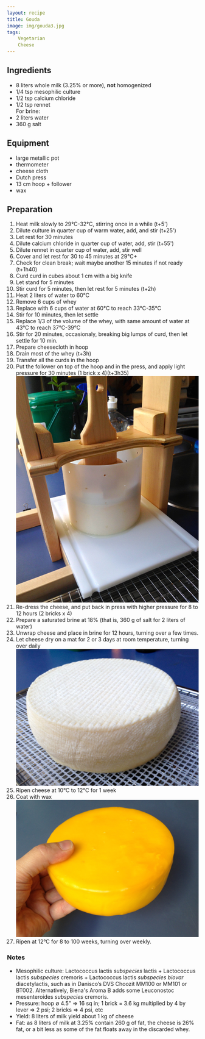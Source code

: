 ```yaml
---
layout: recipe
title: Gouda
image: img/gouda3.jpg  
tags:
    Vegetarian
    Cheese
---
```

## Ingredients
* 8 liters whole milk (3.25% or more), __not__ homogenized
* 1/4 tsp mesophilic culture
* 1/2 tsp calcium chloride
* 1/2 tsp rennet   
For brine:       
* 2 liters water   
* 360 g salt   

## Equipment
* large metallic pot
* thermometer
* cheese cloth
* Dutch press
* 13 cm hoop + follower
* wax

## Preparation
1. Heat milk slowly to 29°C-32°C, stirring once in a while (t+5')
2. Dilute culture in quarter cup of warm water, add, and stir (t+25')
3. Let rest for 30 minutes
4. Dilute calcium chloride in quarter cup of water, add, stir (t+55')
5. Dilute rennet in quarter cup of water, add, stir well
6. Cover and let rest for 30 to 45 minutes at 29°C+ 
7. Check for clean break; wait maybe another 15 minutes if not ready (t+1h40)
8. Curd curd in cubes about 1 cm with a big knife
9. Let stand for 5 minutes
9. Stir curd for 5 minutes, then let rest for 5 minutes (t+2h)
10. Heat 2 liters of water to 60°C
11. Remove 6 cups of whey
12. Replace with 6 cups of water at 60°C to reach 33°C-35°C
13. Stir for 10 minutes, then let settle
14. Replace 1/3 of the volume of the whey, with same amount of water at 43°C to reach 37°C-39°C
15. Stir for 20 minutes, occasionaly, breaking big lumps of curd, then let settle for 10 min.
16. Prepare cheesecloth in hoop
17. Drain most of the whey (t+3h) 
18. Transfer all the curds in the hoop 
19. Put the follower on top of the hoop and in the press, and apply light pressure for 30 minutes (1 brick x 4)(t+3h35)   
![image](img/gouda2.jpg) 
20. Re-dress the cheese, and put back in press with higher pressure for 8 to 12 hours (2 bricks x 4)
21. Prepare a saturated brine at 18% (that is, 360 g of salt for 2 liters of water)
22. Unwrap cheese and place in brine for 12 hours, turning over a few times.
23. Let cheese dry on a mat for 2 or 3 days at room temperature, turning over daily      
![image](img/gouda3.jpg) 
24. Ripen cheese at 10°C to 12°C for 1 week
25. Coat with wax   
![image](img/gouda1.jpg) 
26. Ripen at 12°C for 8 to 100 weeks, turning over weekly.

### Notes   
* Mesophilic culture: Lactococcus lactis *subspecies* lactis + Lactococcus lactis *subspecies* cremoris + Lactococcus lactis *subspecies biovar* diacetylactis, such as in Danisco’s DVS Choozit MM100 or MM101 or BT002. Alternatively, Biena's Aroma B adds some Leuconostoc mesenteroides *subspecies* cremoris.      
* Pressure: hoop ∅ 4.5" => 16 sq in; 1 brick = 3.6 kg multiplied by 4 by lever => 2 psi; 2 bricks => 4 psi, etc   
* Yield: 8 liters of milk yield about 1 kg of cheese   
* Fat: as 8 liters of milk at 3.25% contain 260 g of fat, the cheese is 26% fat, or a bit less as some of the fat floats away in the discarded whey.   